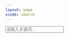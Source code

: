 ```yaml
---
layout: page
scode: search
---
```


<input type="text" class="search-input" placeholder="请输入关键词...">
<ul class="search-results"></ul>


<script>

  async function fetchPosts() {
    const response = await fetch("{{ site.baseurl }}/search.json");
    const posts = await response.json();
    return posts;
  }

  function filterPosts(posts, query) {
    return posts.filter(post => {
      const content = `${post.title} ${post.tags} ${post.content}`.toLowerCase();
      return content.includes(query.toLowerCase());
    });
  }

  function displayResults(results) {
    const resultsContainer = document.querySelector(".search-results");
    resultsContainer.innerHTML = results.map(post => `
		  <a href="${post.url}" class="search-card">
		    <li>
		      ${post.title}
		      <small>${post.date} ${post.tags}</small>
		    </li>
		  </a>
		`).join('');
  }

  document.querySelector(".search-input").addEventListener("input", async (event) => {
    const query = event.target.value.trim();
    const posts = await fetchPosts();
    const results = filterPosts(posts, query);
    displayResults(results);
  });
</script>
